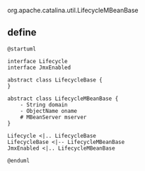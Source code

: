 org.apache.catalina.util.LifecycleMBeanBase

## define

```plantuml
@startuml

interface Lifecycle
interface JmxEnabled

abstract class LifecycleBase {
}

abstract class LifecycleMBeanBase {
    - String domain
    - ObjectName oname
    # MBeanServer mserver
}

Lifecycle <|.. LifecycleBase
LifecycleBase <|-- LifecycleMBeanBase
JmxEnabled <|.. LifecycleMBeanBase

@enduml
```

